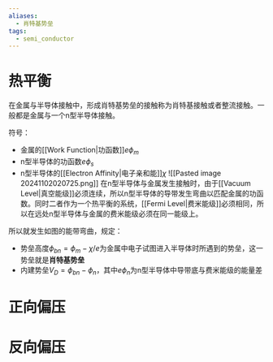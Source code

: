 ```yaml
---
aliases:
  - 肖特基势垒
tags:
  - semi_conductor
---
```

# 热平衡

在金属与半导体接触中，形成肖特基势垒的接触称为肖特基接触或者整流接触。一般都是金属与一个n型半导体接触。

符号：
- 金属的[[Work Function|功函数]]$e\phi_m$
- n型半导体的功函数$e\phi_s$
- n型半导体的[[Electron Affinity|电子亲和能]]$\chi$
![[Pasted image 20241102020725.png]]
在n型半导体与金属发生接触时，由于[[Vacuum Level|真空能级]]必须连续，所以n型半导体的导带发生弯曲以匹配金属的功函数。同时二者作为一个热平衡的系统，[[Fermi Level|费米能级]]必须相同，所以在远处n型半导体与金属的费米能级必须在同一能级上。

所以就发生如图的能带弯曲，规定：
- 势垒高度$\phi_{bn}=\phi_m-\chi /e$为金属中电子试图进入半导体时所遇到的势垒，这一势垒就是**肖特基势垒**
- 内建势垒$V_D=\phi_{bn}-\phi_n$，其中$e\phi_n$为n型半导体中导带底与费米能级的能量差

# 正向偏压



# 反向偏压